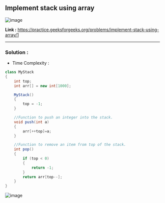 ## Implement stack using array

![image](https://user-images.githubusercontent.com/23376002/198820214-4fceb7db-ca51-494f-a4e4-e46757b83cd0.png)

**Link :** https://practice.geeksforgeeks.org/problems/implement-stack-using-array/1

--------------------------------------------------------------------------------------------------------------------------------------------------------


### Solution :

- Time Complexity :


```java
class MyStack
{
    int top;
    int arr[] = new int[1000];

    MyStack()
    {
        top = -1;
    }

    //Function to push an integer into the stack.
    void push(int a)
    {
        arr[++top]=a;
    } 

    //Function to remove an item from top of the stack.
    int pop()
    {
        if (top < 0)
        {
            return -1;
        }
        return arr[top--];
    }
}

```

![image](https://user-images.githubusercontent.com/23376002/210070225-7086c8a8-3a78-4a17-90ec-d3c2bde0e014.png)





